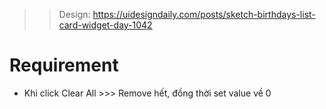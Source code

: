 > > Design: https://uidesigndaily.com/posts/sketch-birthdays-list-card-widget-day-1042

# Requirement

- Khi click Clear All >>> Remove hết, đồng thời set value về 0
